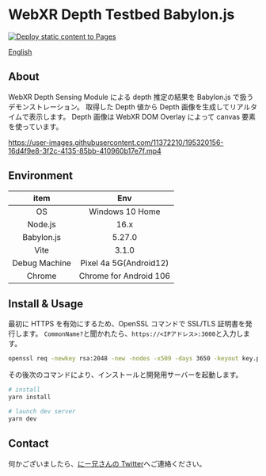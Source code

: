 # WebXR Depth Testbed Babylon.js

[![Deploy static content to Pages](https://github.com/drumath2237/webxr-depth-testbed-babylon/actions/workflows/deploy.yml/badge.svg)](https://github.com/drumath2237/webxr-depth-testbed-babylon/actions/workflows/deploy.yml)

[English](./README.md)

## About

WebXR Depth Sensing Module による depth 推定の結果を Babylon.js で扱うデモンストレーション。
取得した Depth 値から Depth 画像を生成してリアルタイムで表示します。
Depth 画像は WebXR DOM Overlay によって canvas 要素を使っています。

<https://user-images.githubusercontent.com/11372210/195320156-16d4f9e8-3f2c-4135-85bb-410960b17e7f.mp4>

## Environment

|     item      |          Env           |
| :-----------: | :--------------------: |
|      OS       |    Windows 10 Home     |
|    Node.js    |          16.x          |
|  Babylon.js   |         5.27.0         |
|     Vite      |         3.1.0          |
| Debug Machine | Pixel 4a 5G(Android12) |
|    Chrome     | Chrome for Android 106 |

## Install & Usage

最初に HTTPS を有効にするため、OpenSSL コマンドで SSL/TLS 証明書を発行します。
`CommonName?`と聞かれたら、`https://<IPアドレス>:3000`と入力します。

```bash
openssl req -newkey rsa:2048 -new -nodes -x509 -days 3650 -keyout key.pem -out cert.pem
```

その後次のコマンドにより、インストールと開発用サーバーを起動します。

```bash
# install
yarn install

# launch dev server
yarn dev
```

## Contact

何かございましたら、[にー兄さんの Twitter](https://twitter.com/ninisan_drumath)へご連絡ください。

